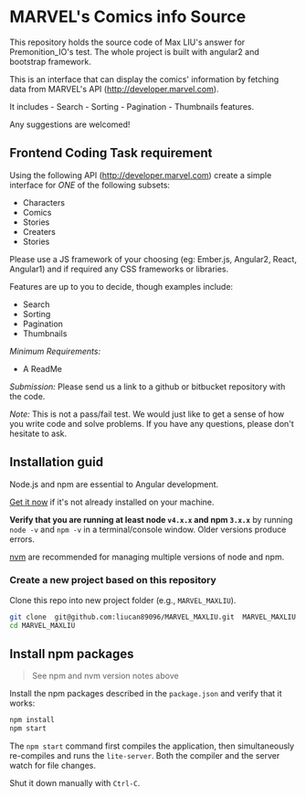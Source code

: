 # MARVEL's Comics info Source

This repository holds the source code of Max LIU's answer for Premonition_IO's test. The whole project is built with angular2 and bootstrap framework.

This is an interface that can display the comics' information by fetching data from MARVEL's API (http://developer.marvel.com).

It includes - Search - Sorting - Pagination - Thumbnails features.

Any suggestions are welcomed!

## Frontend Coding Task requirement

Using the following API (http://developer.marvel.com) create a simple interface for *ONE* of the following subsets:
 - Characters
 - Comics
 - Stories
 - Creaters
 - Stories

Please use a JS framework of your choosing (eg: Ember.js, Angular2, React, Angular1) and if required any CSS frameworks or libraries.

Features are up to you to decide, though examples include:
- Search
- Sorting
- Pagination
- Thumbnails

*Minimum Requirements:*
  - A ReadMe

*Submission:* Please send us a link to a github or bitbucket repository with the code.

*Note:* This is not a pass/fail test. We would just like to get a sense of how you write code and solve problems. If you have any questions, please don't hesitate to ask.

## Installation guid

Node.js and npm are essential to Angular development. 
    
<a href="https://docs.npmjs.com/getting-started/installing-node" target="_blank" title="Installing Node.js and updating npm">
Get it now</a> if it's not already installed on your machine.
 
**Verify that you are running at least node `v4.x.x` and npm `3.x.x`** by running `node -v` and `npm -v` in a terminal/console window. 
Older versions produce errors.

[nvm](https://github.com/creationix/nvm) are recommended for managing multiple versions of node and npm.

### Create a new project based on this repository

Clone this repo into new project folder (e.g., `MARVEL_MAXLIU`).
```bash
git clone  git@github.com:liucan89096/MARVEL_MAXLIU.git  MARVEL_MAXLIU
cd MARVEL_MAXLIU
```

## Install npm packages

> See npm and nvm version notes above

Install the npm packages described in the `package.json` and verify that it works:

```bash
npm install
npm start
```

The `npm start` command first compiles the application, 
then simultaneously re-compiles and runs the `lite-server`.
Both the compiler and the server watch for file changes.

Shut it down manually with `Ctrl-C`.
